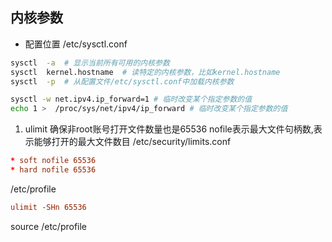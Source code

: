 ## 内核参数
- 配置位置 /etc/sysctl.conf
```bash
sysctl  -a  # 显示当前所有可用的内核参数
sysctl  kernel.hostname  # 读特定的内核参数，比如kernel.hostname
sysctl  -p  # 从配置文件/etc/sysctl.conf中加载内核参数

sysctl -w net.ipv4.ip_forward=1 # 临时改变某个指定参数的值
echo 1 >  /proc/sys/net/ipv4/ip_forward # 临时改变某个指定参数的值
```


1. ulimit
确保非root账号打开文件数量也是65536
nofile表示最大文件句柄数,表示能够打开的最大文件数目
/etc/security/limits.conf
```conf
* soft nofile 65536
* hard nofile 65536
```
/etc/profile
```conf
ulimit -SHn 65536
```
source /etc/profile

